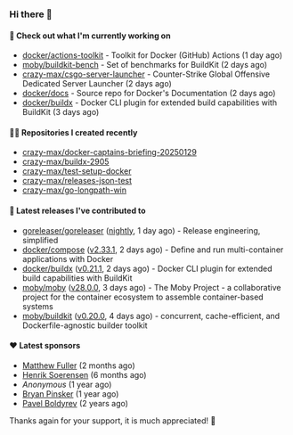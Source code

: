 ### Hi there 👋

#### 👷 Check out what I'm currently working on

- [docker/actions-toolkit](https://github.com/docker/actions-toolkit) - Toolkit for Docker (GitHub) Actions (1 day ago)
- [moby/buildkit-bench](https://github.com/moby/buildkit-bench) - Set of benchmarks for BuildKit (2 days ago)
- [crazy-max/csgo-server-launcher](https://github.com/crazy-max/csgo-server-launcher) - Counter-Strike Global Offensive Dedicated Server Launcher (2 days ago)
- [docker/docs](https://github.com/docker/docs) - Source repo for Docker&#39;s Documentation (2 days ago)
- [docker/buildx](https://github.com/docker/buildx) - Docker CLI plugin for extended build capabilities with BuildKit (3 days ago)

#### 👨‍💻 Repositories I created recently

- [crazy-max/docker-captains-briefing-20250129](https://github.com/crazy-max/docker-captains-briefing-20250129)
- [crazy-max/buildx-2905](https://github.com/crazy-max/buildx-2905)
- [crazy-max/test-setup-docker](https://github.com/crazy-max/test-setup-docker)
- [crazy-max/releases-json-test](https://github.com/crazy-max/releases-json-test)
- [crazy-max/go-longpath-win](https://github.com/crazy-max/go-longpath-win)

#### 🚀 Latest releases I've contributed to

- [goreleaser/goreleaser](https://github.com/goreleaser/goreleaser) ([nightly](https://github.com/goreleaser/goreleaser/releases/tag/nightly), 1 day ago) - Release engineering, simplified
- [docker/compose](https://github.com/docker/compose) ([v2.33.1](https://github.com/docker/compose/releases/tag/v2.33.1), 2 days ago) - Define and run multi-container applications with Docker
- [docker/buildx](https://github.com/docker/buildx) ([v0.21.1](https://github.com/docker/buildx/releases/tag/v0.21.1), 2 days ago) - Docker CLI plugin for extended build capabilities with BuildKit
- [moby/moby](https://github.com/moby/moby) ([v28.0.0](https://github.com/moby/moby/releases/tag/v28.0.0), 3 days ago) - The Moby Project - a collaborative project for the container ecosystem to assemble container-based systems
- [moby/buildkit](https://github.com/moby/buildkit) ([v0.20.0](https://github.com/moby/buildkit/releases/tag/v0.20.0), 4 days ago) - concurrent, cache-efficient, and Dockerfile-agnostic builder toolkit

#### ❤️ Latest sponsors
- [Matthew Fuller](https://github.com/mathematics333) (2 months ago)
- [Henrik Soerensen](https://github.com/hsoerensen) (6 months ago)
- _Anonymous_ (1 year ago)
- [Bryan Pinsker](https://github.com/BryanPinsker) (1 year ago)
- [Pavel Boldyrev](https://github.com/bpg) (2 years ago)

Thanks again for your support, it is much appreciated! 🙏
